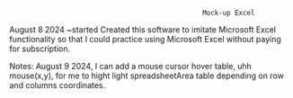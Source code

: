                                                     Mock-up Excel
August 8 2024 ~started
    Created this software to imitate Microsoft Excel functionality
so that I could practice using Microsoft Excel without paying for subscription.

Notes:
    August 9 2024, I can add a mouse cursor hover table, uhh mouse(x,y), for me to hight light spreadsheetArea table
    depending on row and columns coordinates.
